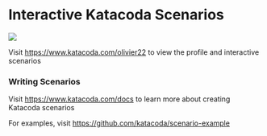 # Interactive Katacoda Scenarios

[![](http://shields.katacoda.com/katacoda/olivier22/count.svg)](https://www.katacoda.com/olivier22 "Get your profile on Katacoda.com")

Visit https://www.katacoda.com/olivier22 to view the profile and interactive scenarios

### Writing Scenarios
Visit https://www.katacoda.com/docs to learn more about creating Katacoda scenarios

For examples, visit https://github.com/katacoda/scenario-example
